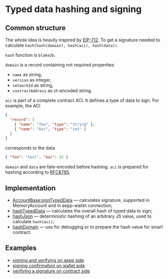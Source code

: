 # Typed data hashing and signing

## Common structure

The whole idea is heavily inspired by [EIP-712](https://eips.ethereum.org/EIPS/eip-712#definition-of-domainseparator). To get a signature needed to calculate `hash(hash(domain), hash(aci), hash(data))`.

`hash` function is `blake2b`.

`domain` is a record containing not required properties:
- `name` as string,
- `version` as integer,
- `networkId` as string,
- `contractAddress` as ct-encoded string.

`aci` is part of a complete contract ACI. It defines a type of data to sign. For example, the ACI
```json
{
  "record": [
    { "name": "foo", "type": "string" },
    { "name": "bar", "type": "int" }
  ]
}
```
corresponds to the data
```json
{ "foo": "test", "bar": 42 }
```

`domain` and `data` are fate-encoded before hashing. `aci` is prepared for hashing according to [RFC8785](https://tools.ietf.org/html/rfc8785).

## Implementation

- [AccountBase:signTypedData](https://github.com/aeternity/aepp-sdk-js/blob/5952a7b9f4d0cf30ad7caa0831dfb974d1e91afc/src/account/Base.ts#L63-L70) — calculates signature, supported in MemoryAccount and in aepp-wallet connection;
- [hashTypedData](https://github.com/aeternity/aepp-sdk-js/blob/5952a7b9f4d0cf30ad7caa0831dfb974d1e91afc/src/utils/typed-data.ts#L87-L95) — calculates the overall hash of typed data to sign;
- [hashJson](https://github.com/aeternity/aepp-sdk-js/blob/5952a7b9f4d0cf30ad7caa0831dfb974d1e91afc/src/utils/typed-data.ts#L16-L18) — deterministic hashing of an arbitrary JS value, used to calculate `hash(aci)`;
- [hashDomain](https://github.com/aeternity/aepp-sdk-js/blob/5952a7b9f4d0cf30ad7caa0831dfb974d1e91afc/src/utils/typed-data.ts#L68-L85) — use for debugging or to prepare the hash value for smart contract.

## Examples

- [signing and verifying on aepp side](https://github.com/aeternity/aepp-sdk-js/blob/5952a7b9f4d0cf30ad7caa0831dfb974d1e91afc/examples/browser/aepp/src/TypedData.vue)
- [signing confirmation on wallet side](https://github.com/aeternity/aepp-sdk-js/blob/5952a7b9f4d0cf30ad7caa0831dfb974d1e91afc/examples/browser/wallet-iframe/src/App.vue#L105-L111)
- [verifying a signature on contract side](https://github.com/aeternity/aepp-sdk-js/blob/5952a7b9f4d0cf30ad7caa0831dfb974d1e91afc/test/integration/typed-data.ts#L97-L128)
